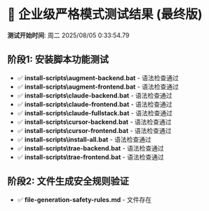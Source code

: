 # 🏢 企业级严格模式测试结果 (最终版) 
 
**测试开始时间**: 周二 2025/08/05  0:33:54.79 
 
## 阶段1: 安装脚本功能测试 
 
- ✅ **install-scripts\augment-backend.bat** - 语法检查通过 
- ✅ **install-scripts\augment-frontend.bat** - 语法检查通过 
- ✅ **install-scripts\claude-backend.bat** - 语法检查通过 
- ✅ **install-scripts\claude-frontend.bat** - 语法检查通过 
- ✅ **install-scripts\claude-fullstack.bat** - 语法检查通过 
- ✅ **install-scripts\cursor-backend.bat** - 语法检查通过 
- ✅ **install-scripts\cursor-frontend.bat** - 语法检查通过 
- ✅ **install-scripts\install-all.bat** - 语法检查通过 
- ✅ **install-scripts\trae-backend.bat** - 语法检查通过 
- ✅ **install-scripts\trae-frontend.bat** - 语法检查通过 
 
## 阶段2: 文件生成安全规则验证 
 
- ✅ **file-generation-safety-rules.md** - 文件存在 
